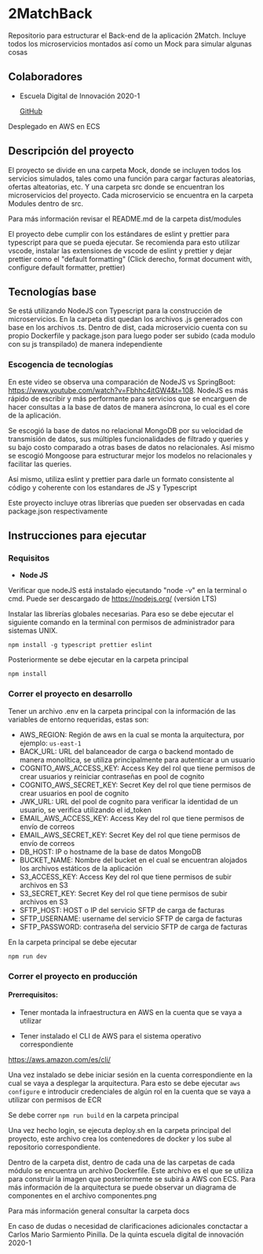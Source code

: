 # 2MatchBack

Repositorio para estructurar el Back-end de la aplicación 2Match. Incluye todos los microservicios montados así como un Mock para simular algunas cosas

## Colaboradores

- Escuela Digital de Innovación 2020-1

  [GitHub](https://github.com/EDI-carvajal)

Desplegado en AWS en ECS

## Descripción del proyecto

El proyecto se divide en una carpeta Mock, donde se incluyen todos los servicios simulados, tales como una función para cargar facturas aleatorias, ofertas alteatorias, etc. Y una carpeta src donde se encuentran los microservicios del proyecto. Cada microservicio se encuentra en la carpeta Modules dentro de src.

Para más información revisar el README.md de la carpeta dist/modules

El proyecto debe cumplir con los estándares de eslint y prettier para typescript para que se pueda ejecutar. Se recomienda para esto utilizar vscode, instalar las extensiones de vscode de eslint y prettier y dejar prettier como el "default formatting"
(Click derecho, format document with, configure default formatter, prettier)

## Tecnologías base

Se está utilizando NodeJS con Typescript para la construcción de microservicios. En la carpeta dist quedan los archivos .js generados con base en los archivos .ts. Dentro de dist, cada microservicio cuenta con su propio Dockerfile y package.json para luego poder ser subido (cada modulo con su js transpilado) de manera independiente

### Escogencia de tecnologías

En este video se observa una comparación de NodeJS vs SpringBoot: https://www.youtube.com/watch?v=Fbhhc4jtGW4&t=108.
NodeJS es más rápido de escribir y más performante para servicios que se encarguen de hacer consultas a la base de datos de manera asíncrona, lo cual es el core de la aplicación.

Se escogió la base de datos no relacional MongoDB por su velocidad de transmisión de datos, sus múltiples funcionalidades de filtrado y queries y su bajo costo comparado a otras bases de datos no relacionales. Así mismo se escogió Mongoose para estructurar mejor los modelos no relacionales y facilitar las queries.

Así mismo, utiliza eslint y prettier para darle un formato consistente al código y coherente con los estandares de JS y Typescript

Este proyecto incluye otras librerías que pueden ser observadas en cada package.json respectivamente

## Instrucciones para ejecutar

### Requisitos

- **Node JS**

Verificar que nodeJS está instalado ejecutando "node -v" en la terminal o cmd. Puede ser descargado de https://nodejs.org/ (versión LTS)

Instalar las librerías globales necesarias. Para eso se debe ejecutar el siguiente comando en la terminal con permisos de administrador para sistemas UNIX.

```
npm install -g typescript prettier eslint
```

Posteriormente se debe ejecutar en la carpeta principal

```
npm install
```

### Correr el proyecto en desarrollo

Tener un archivo .env en la carpeta principal con la información de las variables de entorno requeridas, estas son:

- AWS_REGION: Región de aws en la cual se monta la arquitectura, por ejemplo: `us-east-1`
- BACK_URL: URL del balanceador de carga o backend montado de manera monolítica, se utiliza principalmente para autenticar a un usuario
- COGNITO_AWS_ACCESS_KEY: Access Key del rol que tiene permisos de crear usuarios y reiniciar contraseñas en pool de cognito
- COGNITO_AWS_SECRET_KEY: Secret Key del rol que tiene permisos de crear usuarios en pool de cognito
- JWK_URL: URL del pool de cognito para verificar la identidad de un usuario, se verifica utilizando el id_token
- EMAIL_AWS_ACCESS_KEY: Access Key del rol que tiene permisos de envío de correos
- EMAIL_AWS_SECRET_KEY: Secret Key del rol que tiene permisos de envío de correos
- DB_HOST: IP o hostname de la base de datos MongoDB
- BUCKET_NAME: Nombre del bucket en el cual se encuentran alojados los archivos estáticos de la aplicación
- S3_ACCESS_KEY: Access Key del rol que tiene permisos de subir archivos en S3
- S3_SECRET_KEY: Secret Key del rol que tiene permisos de subir archivos en S3
- SFTP_HOST: HOST o IP del servicio SFTP de carga de facturas
- SFTP_USERNAME: username del servicio SFTP de carga de facturas
- SFTP_PASSWORD: contraseña del servicio SFTP de carga de facturas

En la carpeta principal se debe ejecutar

```
npm run dev
```

### Correr el proyecto en producción

#### Prerrequisitos:

- Tener montada la infraestructura en AWS en la cuenta que se vaya a utilizar

- Tener instalado el CLI de AWS para el sistema operativo correspondiente

https://aws.amazon.com/es/cli/

Una vez instalado se debe iniciar sesión en la cuenta correspondiente en la cual se vaya a desplegar la arquitectura. Para esto se debe ejecutar `aws configure` e introducir credenciales de algún rol en la cuenta que se vaya a utilizar con permisos de ECR

Se debe correr `npm run build` en la carpeta principal

Una vez hecho login, se ejecuta deploy.sh en la carpeta principal del proyecto, este archivo crea los contenedores de docker y los sube al repositorio correspondiente.

Dentro de la carpeta dist, dentro de cada una de las carpetas de cada módulo se encuentra un archivo Dockerfile. Este archivo es el que se utiliza para construir la imagen que posteriormente se subirá a AWS con ECS. Para más información de la arquitectura se puede observar un diagrama de componentes en el archivo componentes.png

Para más información general consultar la carpeta docs

En caso de dudas o necesidad de clarificaciones adicionales conctactar a Carlos Mario Sarmiento Pinilla. De la quinta escuela digital de innovación 2020-1
